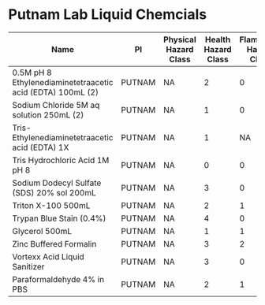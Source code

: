 # Putnam Lab Liquid Chemcials

| Name  | PI     | Physical Hazard Class | Health Hazard Class | Flammable Hazard Class | Instability Hazard Class | SDS Link | Purchase Link | Location|
|------|--------|----|-----|--------|--------|---|------|---|
| 0.5M pH 8 Ethylenediaminetetraacetic acid (EDTA) 100mL (2) | PUTNAM | NA | 2  | 0 | 0 | [x](https://www.fishersci.com/store/msds?partNumber=BP2482100&productDescription=0.5+M+EDTA+PH+8.0+100ML&vendorId=VN00033897&countryCode=US&language=en) | [x](https://www.fishersci.com/shop/products/ethylenediaminetetraacetic-acid-0-5m-solution-ph-8-0-fisher-bioreagents-4/BP2482100?searchHijack=true&searchTerm=BP2482100&searchType=RAPID&matchedCatNo=BP2482100) | J3|
| Sodium Chloride 5M aq solution 250mL (2) | PUTNAM | NA| 1 | 0 | 0 | [x](https://www.fishersci.com/store/msds?partNumber=AAJ61890AK&productDescription=SOD+CLRIDE+5M+AQ.+SOLN.+250ML&vendorId=VN00024248&countryCode=US&language=en)  | [x](https://www.fishersci.com/shop/products/sodium-chloride-5m-aq-soln-autoclaved/AAJ61890AK#?keyword=Sodium+chloride+5M+aq.+soln.+autoclaved)  |J3|
| Tris- Ethylenediaminetetraacetic acid (EDTA) 1X | PUTNAM | NA  | 1 | NA  | NA  | [x](https://www.fishersci.com/store/msds?partNumber=BP24731&productDescription=1X+TRIS+EDTA+PH+8.0+TE+1L&vendorId=VN00033897&countryCode=US&language=en) | [x](https://www.fishersci.com/shop/products/tris-edta-1x-solution-ph-8-0-molecular-biology-fisher-bioreagents-3/bp24731#?keyword=BP24731)  |J3|
| Tris Hydrochloric Acid 1M pH 8 | PUTNAM | NA | 0 | 0 | 0 | [x](https://us.vwr.com/assetsvc/asset/en_US/id/25615313/contents) | [x](https://us.vwr.com/store/product/7437477/tris-buffer-1m-sterile-solution-ph-8-0-vwr)  |J3|
| Sodium Dodecyl Sulfate (SDS) 20% sol 200mL| PUTNAM | NA | 3 | 0 | 0  | [x](https://www.fishersci.com/store/msds?partNumber=BP1311200&productDescription=SODUUM+DODECYL+SULFATE+200ML&vendorId=VN00033897&countryCode=US&language=en) | [x](https://www.fishersci.com/shop/products/sodium-dodecyl-sulfate-20-solution-electrophoresis-molecular-biology-fisher-bioreagents-2/BP1311200?searchHijack=true&searchTerm=BP1311200&searchType=RAPID&matchedCatNo=BP1311200)  |J3|
| Triton X-100 500mL | PUTNAM | NA | 2 | 1 | 1  | [x](https://www.fishersci.com/store/msds?partNumber=BP151500&productDescription=TRITON+X-100+500ML&vendorId=VN00033897&countryCode=US&language=en) | [x](https://www.fishersci.com/shop/products/triton-x-100-electrophoresis-fisher-bioreagents-2/BP151500#?keyword=BP151500)|J3|
| Trypan Blue Stain (0.4%)| PUTNAM | NA| 4 | 0| 0 | [x](https://www.thermofisher.com/document-connect/document-connect.html?url=https%3A%2F%2Fassets.thermofisher.com%2FTFS-Assets%2FLSG%2FSDS%2F15250061_MTR-NALT_EN.pdf&title=MTUyNTAwNjE=) | [x](https://www.fishersci.com/shop/products/trypan-blue-stain/15250061) |J3|
| Glycerol 500mL | PUTNAM | NA| 1 | 1 | 1  | [x](https://www.fishersci.com/store/msds?partNumber=G33500&productDescription=GLYCEROL+CERTIFIED+ACS+500ML&vendorId=VN00033897&countryCode=US&language=en)  | [x](https://www.fishersci.com/shop/products/glycerol-certified-acs-fisher-chemical-6/G33500?searchHijack=true&searchTerm=G33500&searchType=RAPID&matchedCatNo=G33500) |J3|
|Zinc Buffered Formalin|PUTNAM|NA|3|2|1|[x](https://www.statlab.com/pdfs/sds/SDS_Buffered_Zinc_Formalin_V1.1.pdf)|[x](https://www.fishersci.com/shop/products/z-fix-zinc-fixative-5-gal/NC9378601)|J9|
|Vortexx Acid Liquid Sanitizer|PUTNAM|NA|3|0|1|[x](https://portal.ecolab.com/servlet/PdfServlet?sid=923318-09&cntry=US&langid=en-US&langtype)|Kelly Lab Supply|J7|
|Paraformaldehyde 4% in PBS|PUTNAM|NA|2|1|0|[x](https://www.fishersci.com/store/msds?partNumber=AAJ61899AK&productDescription=PARAFORMALDEHYDE+4%25+IN+P+250ML&vendorId=VN00024248&countryCode=US&language=en)|[x](https://www.fishersci.com/shop/products/paraformaldehyde-4-pbs/AAJ61899AK)|
